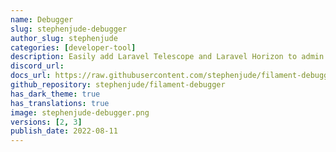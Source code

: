 ```yaml
---
name: Debugger
slug: stephenjude-debugger
author_slug: stephenjude
categories: [developer-tool]
description: Easily add Laravel Telescope and Laravel Horizon to admin panel.
discord_url: 
docs_url: https://raw.githubusercontent.com/stephenjude/filament-debugger/main/README.md
github_repository: stephenjude/filament-debugger
has_dark_theme: true
has_translations: true
image: stephenjude-debugger.png
versions: [2, 3]
publish_date: 2022-08-11
---
```

